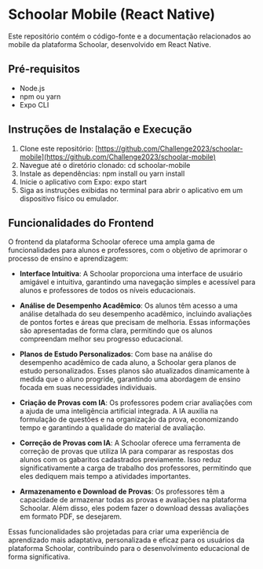 # Schoolar Mobile (React Native)

Este repositório contém o código-fonte e a documentação relacionados ao mobile da plataforma Schoolar, desenvolvido em React Native.

## Pré-requisitos
- Node.js
- npm ou yarn
- Expo CLI

## Instruções de Instalação e Execução
1. Clone este repositório: [https://github.com/Challenge2023/schoolar-mobile](https://github.com/Challenge2023/schoolar-mobile)
2. Navegue até o diretório clonado: cd schoolar-mobile
3. Instale as dependências: npm install ou yarn install
4. Inicie o aplicativo com Expo: expo start
5. Siga as instruções exibidas no terminal para abrir o aplicativo em um dispositivo físico ou emulador.

## Funcionalidades do Frontend
O frontend da plataforma Schoolar oferece uma ampla gama de funcionalidades para alunos e professores, com o objetivo de aprimorar o processo de ensino e aprendizagem:

- **Interface Intuitiva**: A Schoolar proporciona uma interface de usuário amigável e intuitiva, garantindo uma navegação simples e acessível para alunos e professores de todos os níveis educacionais.

- **Análise de Desempenho Acadêmico**: Os alunos têm acesso a uma análise detalhada do seu desempenho acadêmico, incluindo avaliações de pontos fortes e áreas que precisam de melhoria. Essas informações são apresentadas de forma clara, permitindo que os alunos compreendam melhor seu progresso educacional.

- **Planos de Estudo Personalizados**: Com base na análise do desempenho acadêmico de cada aluno, a Schoolar gera planos de estudo personalizados. Esses planos são atualizados dinamicamente à medida que o aluno progride, garantindo uma abordagem de ensino focada em suas necessidades individuais.

- **Criação de Provas com IA**: Os professores podem criar avaliações com a ajuda de uma inteligência artificial integrada. A IA auxilia na formulação de questões e na organização da prova, economizando tempo e garantindo a qualidade do material de avaliação.

- **Correção de Provas com IA**: A Schoolar oferece uma ferramenta de correção de provas que utiliza IA para comparar as respostas dos alunos com os gabaritos cadastrados previamente. Isso reduz significativamente a carga de trabalho dos professores, permitindo que eles dediquem mais tempo a atividades importantes.

- **Armazenamento e Download de Provas**: Os professores têm a capacidade de armazenar todas as provas e avaliações na plataforma Schoolar. Além disso, eles podem fazer o download dessas avaliações em formato PDF, se desejarem.

Essas funcionalidades são projetadas para criar uma experiência de aprendizado mais adaptativa, personalizada e eficaz para os usuários da plataforma Schoolar, contribuindo para o desenvolvimento educacional de forma significativa.

